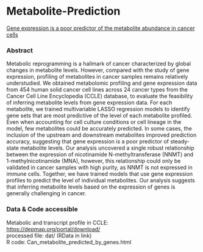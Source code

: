 # Metabolite-Prediction
[Gene expression is a poor predictor of the metabolite abundance in cancer cells](https://faseb.onlinelibrary.wiley.com/doi/10.1096/fj.202101921RR)


### Abstract  
Metabolic reprogramming is a hallmark of cancer characterized by global changes in metabolite levels. However, compared with the study of gene expression, profiling of metabolites in cancer samples remains relatively understudied. We obtained metabolomic profiling and gene expression data from 454 human solid cancer cell lines across 24 cancer types from the Cancer Cell Line Encyclopedia (CCLE) database, to evaluate the feasibility of inferring metabolite levels from gene expression data. For each metabolite, we trained multivariable LASSO regression models to identify gene sets that are most predictive of the level of each metabolite profiled. Even when accounting for cell culture conditions or cell lineage in the model, few metabolites could be accurately predicted. In some cases, the inclusion of the upstream and downstream metabolites improved prediction accuracy, suggesting that gene expression is a poor predictor of steady-state metabolite levels. Our analysis uncovered a single robust relationship between the expression of nicotinamide N-methyltransferase (NNMT) and 1-methylnicotinamide (MNA), however, this relationship could only be validated in cancer samples with high purity, as NNMT is not expressed in immune cells. Together, we have trained models that use gene expression profiles to predict the level of individual metabolites. Our analysis suggests that inferring metabolite levels based on the expression of genes is generally challenging in cancer.  



### Data & Code accessible
Metabolic and transcript profile in CCLE: https://depmap.org/portal/download/  
processed file: dat/ (RData in link)  
R code: Can_metabolite_predicted_by_genes.html 








